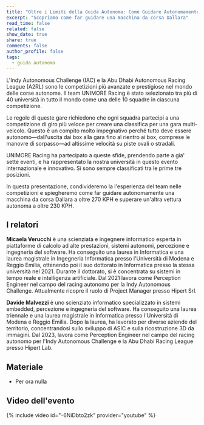 ```yaml
---
title: "Oltre i Limiti della Guida Autonoma: Come Guidare Autonomamente una Macchina da Corsa a oltre 270 KPH"
excerpt: "Scopriamo come far guidare una macchina da corsa Dallara"
read_time: false
related: false
show_date: true
share: true
comments: false
author_profile: false
tags:
  - guida autonoma  
---
```


L'Indy Autonomous Challenge (IAC) e la Abu Dhabi Autonomous Racing League (A2RL) sono le competizioni più avanzate e prestigiose nel mondo delle corse autonome. Il team UNIMORE Racing è stato selezionato tra più di 40 università in tutto il mondo come una delle 10 squadre in ciascuna competizione.

Le regole di queste gare richiedono che ogni squadra partecipi a una competizione di giro più veloce per creare una classifica per una gara multi-veicolo. Questo è un compito molto impegnativo perché tutto deve essere autonomo—dall'uscita dai box alla gara fino al rientro ai box, comprese le manovre di sorpasso—ad altissime velocità su piste ovali o stradali.

UNIMORE Racing ha partecipato a queste sfide, prendendo parte a gia' sette eventi, e ha rappresentato la nostra università in questo evento internazionale e innovativo. Si sono sempre classificati tra le prime tre posizioni.

In questa presentazione, condivideremo la l'esperienza del team nelle competizioni e spiegheremo come far guidare autonomamente una macchina da corsa Dallara a oltre 270 KPH e superare un'altra vettura autonoma a oltre 230 KPH.

## I relatori

**Micaela Verucchi** è una scienziata e ingegnere informatico esperta in piattaforme di calcolo ad alte prestazioni, sistemi autonomi, percezione e ingegneria del software. Ha conseguito una laurea in Informatica e una laurea magistrale in Ingegneria Informatica presso l'Università di Modena e Reggio Emilia, ottenendo poi il suo dottorato in Informatica presso la stessa università nel 2021. Durante il dottorato, si è concentrata su sistemi in tempo reale e intelligenza artificiale. Dal 2021 lavora come Perception Engineer nel campo del racing autonomo per la Indy Autonomous Challenge. Attualmente ricopre il ruolo di Project Manager presso Hipert Srl.

**Davide Malvezzi** è uno scienziato informatico specializzato in sistemi embedded, percezione e ingegneria del software. Ha conseguito una laurea triennale e una laurea magistrale in Informatica presso l'Università di Modena e Reggio Emilia. Dopo la laurea, ha lavorato per diverse aziende del territorio, concentrandosi sullo sviluppo di ASIC e sulla ricostruzione 3D da immagini. Dal 2023, lavora come Perception Engineer nel campo del racing autonomo per l'Indy Autonomous Challenge e la Abu Dhabi Racing League presso Hipert Lab.

## Materiale

- Per ora nulla

## Video dell'evento

{% include video id="-6NiDbto2zk" provider="youtube" %}
